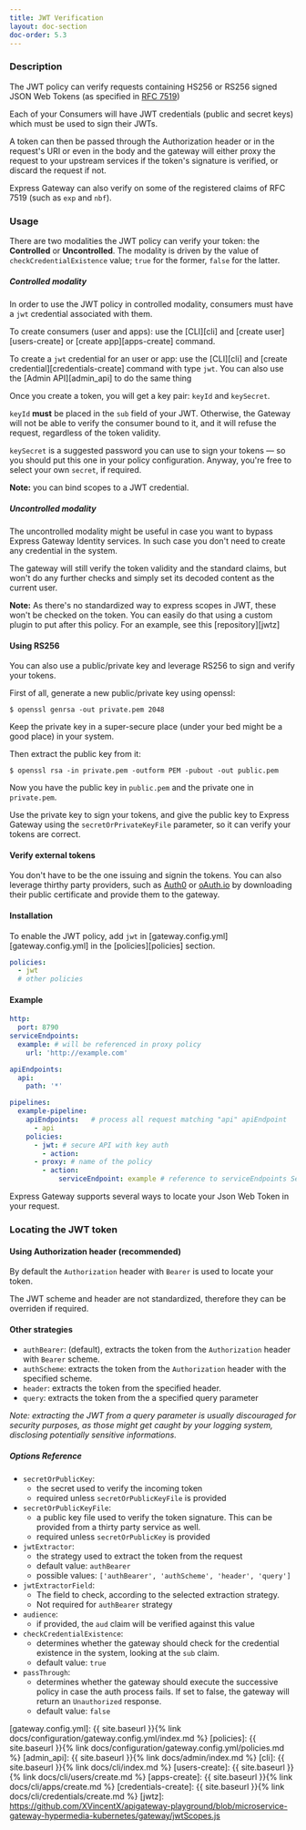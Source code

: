 ```yaml
---
title: JWT Verification
layout: doc-section
doc-order: 5.3
---
```


### Description

The JWT policy can verify requests containing HS256 or RS256 signed JSON Web Tokens (as specified in
[RFC 7519][rfc-jwt])

Each of your Consumers will have JWT credentials (public and secret keys) which must be used to sign their JWTs.

A token can then be passed through the Authorization header or in the request's URI or even in the body and the gateway
will either proxy the request to your upstream services if the token's signature is verified, or discard the request if
not.

Express Gateway can also verify on some of the registered claims of RFC 7519 (such as `exp` and `nbf`).

### Usage

There are two modalities the JWT policy can verify your token: the **Controlled** or **Uncontrolled**. The
modality is driven by the value of `checkCredentialExistence` value; `true` for the former, `false` for the
latter.

##### Controlled modality

In order to use the JWT policy in controlled modality, consumers must have a `jwt` credential associated with them.

To create consumers (user and apps): use the [CLI][cli] and [create user][users-create] or [create app][apps-create]
command.

To create a `jwt` credential for an user or app: use the [CLI][cli] and [create credential][credentials-create]
command with type `jwt`. You can also use the [Admin API][admin_api] to do the same thing

Once you create a token, you will get a key pair: `keyId` and `keySecret`.

`keyId` **must** be placed in the `sub` field of your JWT. Otherwise, the Gateway will not be able to verify
the consumer bound to it, and it will refuse the request, regardless of the token validity.

`keySecret` is a suggested password you can use to sign your tokens — so you should put this one in your policy
configuration. Anyway, you're free to select your own `secret`, if required.

**Note:** you can bind scopes to a JWT credential.

##### Uncontrolled modality

The uncontrolled modality might be useful in case you want to bypass Express Gateway Identity services. In such case
you don't need to create any credential in the system.

The gateway will still verify the token validity and the standard claims, but won't do any further checks and simply
set its decoded content as the current user.

**Note:** As there's no standardized way to express scopes in JWT, these won't be checked on the token. You can easily
do that using a custom plugin to put after this policy. For an example, see this [repository][jwtz]

#### Using RS256

You can also use a public/private key and leverage RS256 to sign and verify your tokens.

First of all, generate a new public/private key using openssl:

```shell
$ openssl genrsa -out private.pem 2048
```

Keep the private key in a super-secure place (under your bed might be a good place) in your system.

Then extract the public key from it:
```shell
$ openssl rsa -in private.pem -outform PEM -pubout -out public.pem
```

Now you have the public key in `public.pem` and the private one in `private.pem`.

Use the private key to sign your tokens, and give the public key to Express Gateway using the `secretOrPrivateKeyFile`
parameter, so it can verify your tokens are correct.

#### Verify external tokens

You don't have to be the one issuing and signin the tokens. You can also leverage thirthy party providers, such as
[Auth0](https://auth0.com) or [oAuth.io](https://oauth.io) by downloading their public certificate and provide them
to the gateway.

#### Installation

To enable the JWT policy, add `jwt` in [gateway.config.yml][gateway.config.yml] in the [policies][policies] section.

```yaml
policies:
  - jwt
  # other policies
```

#### Example

```yaml
http:
  port: 8790
serviceEndpoints:
  example: # will be referenced in proxy policy
    url: 'http://example.com'

apiEndpoints:
  api:
    path: '*'

pipelines:
  example-pipeline:
    apiEndpoints:   # process all request matching "api" apiEndpoint
      - api
    policies:
      - jwt: # secure API with key auth
        - action:
      - proxy: # name of the policy
        - action:
            serviceEndpoint: example # reference to serviceEndpoints Section
```

Express Gateway supports several ways to locate your Json Web Token in your request.

### Locating the JWT token

#### Using Authorization header (recommended)

By default the `Authorization` header with `Bearer` is used to locate your token.

The JWT scheme and header are not standardized, therefore they can be overriden if required.

#### Other strategies

- `authBearer`: (default), extracts the token from the `Authorization` header with `Bearer` scheme.
- `authScheme`: extracts the token from the `Authorization` header with the specified scheme.
- `header`: extracts the token from the specified header.
- `query`: extracts the token from the a specified query parameter

*Note: extracting the JWT from a query parameter is usually discouraged for security purposes, as those might get caught by your logging system, disclosing potentially sensitive informations.*

##### Options Reference

* `secretOrPublicKey`:
  - the secret used to verify the incoming token
  - required unless `secretOrPublicKeyFile` is provided
* `secretOrPublicKeyFile`:
  - a public key file used to verify the token signature. This can be provided from a thirty party service as well.
  - required unless `secretOrPublicKey` is provided
* `jwtExtractor`:
  - the strategy used to extract the token from the request
  - default value: `authBearer`
  - possible values: `['authBearer', 'authScheme', 'header', 'query']`
* `jwtExtractorField`:
  - The field to check, according to the selected extraction strategy.
  - Not required for `authBearer` strategy
* `audience`:
  - if provided, the `aud` claim will be verified against this value
* `checkCredentialExistence`:
  - determines whether the gateway should check for the credential existence in the system, looking at the `sub` claim.
  - default value: `true`
* `passThrough`:
  - determines whether the gateway should execute the successive policy in case the auth process fails. If set to false,
    the gateway will return an `Unauthorized` response.
  - default value: `false`


[rfc-jwt]: https://tools.ietf.org/html/rfc7519
[gateway.config.yml]: {{ site.baseurl }}{% link docs/configuration/gateway.config.yml/index.md %}
[policies]: {{ site.baseurl }}{% link docs/configuration/gateway.config.yml/policies.md %}
[admin_api]: {{ site.baseurl }}{% link docs/admin/index.md %}
[cli]: {{ site.baseurl }}{% link docs/cli/index.md %}
[users-create]: {{ site.baseurl }}{% link docs/cli/users/create.md %}
[apps-create]: {{ site.baseurl }}{% link docs/cli/apps/create.md %}
[credentials-create]: {{ site.baseurl }}{% link docs/cli/credentials/create.md %}
[jwtz]: https://github.com/XVincentX/apigateway-playground/blob/microservice-gateway-hypermedia-kubernetes/gateway/jwtScopes.js
